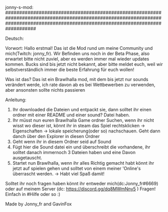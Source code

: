 jonny-s-mod:
###################################################################################################################################################################################

Deutsch:

Vorwort:
Hallo erstmal! Das ist die Mod rund um meine Community und mich(Twitch: jonny_fr). Wir Befinden uns noch in der Beta Phase, also erwartet bitte nicht zuviel, aber es werden immer mal wieder updates kommen. Bucks sind bis jetzt nicht bekannt, aber bitte meldet euch, weil wir selbstverständlich immer die beste Erfahrung für euch wollen!

Was ist das?
Das ist ein Brawlhalla mod, mit dem bis jetzt nur sounds verändert werde, ich rate davon ab es bei Wettbewerben zu verwenden, aber ansonsten sollte nichts passieren

Anleitung:
1. Ihr downloaded die Dateien und entpackt sie, dann solltet ihr einen ordner mit einer README und einer sound? Datei haben.
2. Ihr müsst nun euren Brawlhalla Game ordner Suchen, wenn ihr nicht wisst wo dieser ist, könnt ihr in steam das Spiel rechtsklicken -> Eigenschaften -> lokale speicherung(oder so) nachschauen. Geht dann danch über den Explorer in diesen Ordner
3. Geht wenn ihr in diesem Ordner seid auf Sound
4. Fügt hier die Sound datei ein und überschreibt die vorhandene, ihr solltet danach immernoch 3 Dateien haben und eine Davon ausgetauscht.
5. Startet nun Brawlhalla, wenn ihr alles Richtig gemacht habt könnt ihr jetzt auf spielen gehen und solltet von einem meiner 'Online's überrascht werden.
-> Habt viel Spaß damit!

Solltet ihr noch fragen haben könnt ihr entweder mich(dc:Jonny_fr#6669) oder auf meinem Server (dc: https://discord.gg/dq8MWmNny5 ) Fragen!
Einfach in #Hilfe oder so :)

Made by Jonny_fr and GavinFox
